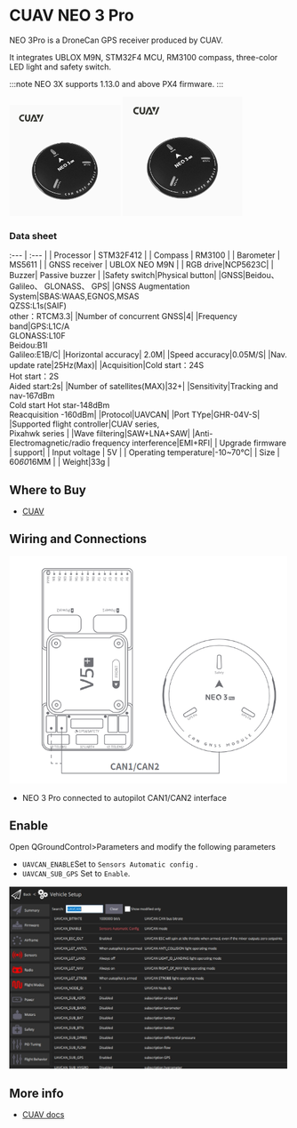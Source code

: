 # CUAV NEO 3 Pro

NEO 3Pro is a DroneCan GPS receiver produced by CUAV. 

It integrates UBLOX M9N, STM32F4 MCU, RM3100 compass, three-color LED light and safety switch.

:::note
NEO 3X supports 1.13.0 and above PX4 firmware.
:::

<img src="../../assets/hardware/gps/cuav_gps/neo_3pro.jpg" width="200px" title="cuav_gps" /> <img src="../../assets/hardware/gps/cuav_gps/neo_3pro.jpg" width="215px" title="cuav_gps" /> 

### Data sheet

:--- | :--- |
| Processor | STM32F412 |
| Compass | RM3100 |
| Barometer | MS5611 |
| GNSS receiver | UBLOX NEO M9N |
| RGB drive|NCP5623C|
| Buzzer| Passive buzzer |
|Safety switch|Physical button|
|GNSS|Beidou、Galileo、 GLONASS、 GPS|
|GNSS Augmentation System|SBAS:WAAS,EGNOS,MSAS<br/>QZSS:L1s(SAIF)<br/>other：RTCM3.3|
|Number of concurrent GNSS|4|
|Frequency band|GPS:L1C/A<br/>GLONASS:L10F<br/>Beidou:B1I<br/>Galileo:E1B/C|
|Horizontal accuracy| 2.0M|
|Speed accuracy|0.05M/S|
|Nav. update rate|25Hz(Max)|
|Acquisition|Cold start：24S<br/>Hot start：2S<br/>Aided start:2s|
|Number of satellites(MAX)|32+|
|Sensitivity|Tracking and nav-167dBm<br/>Cold start Hot star-148dBm<br/>Reacquisition -160dBm|
|Protocol|UAVCAN|
|Port TYpe|GHR-04V-S|
|Supported flight controller|CUAV series,<br/>Pixahwk series |
|Wave filtering|SAW+LNA+SAW|
|Anti-Electromagnetic/radio frequency interference|EMI+RFI|
| Upgrade firmware | support|
| Input voltage | 5V |
| Operating temperature|-10~70℃|
| Size | 60*60*16MM |
| Weight|33g |

## Where to Buy

* [CUAV](https://cuav.en.alibaba.com/product/1600165544920-820872629/Free_shipping_CUAV_Neo_3_pro_drone_UAVCAN_GNSS_processor_STM32F412_autopilot_ublox_M9N_positioning_RM3100_compass_uav_gps_module.html?spm=a2700.shop_oth.74.2.636e28725EvVHb)


## Wiring and Connections

<img src="../../assets/hardware/gps/cuav_gps/neo_3pro_connect.png" width="500px" /> 

* NEO 3 Pro connected to autopilot CAN1/CAN2 interface

## Enable

Open QGroundControl>Parameters and modify the following parameters

* `UAVCAN_ENABLE`Set to `Sensors Automatic config` .
* `UAVCAN_SUB_GPS` Set to `Enable`.

<img src="../../assets/hardware/gps/cuav_gps/px4-can.png" width="500px" /> 


## More info

* [CUAV docs](https://doc.cuav.net/gps/neo-series-gnss/en/neo-3-pro.html)
  